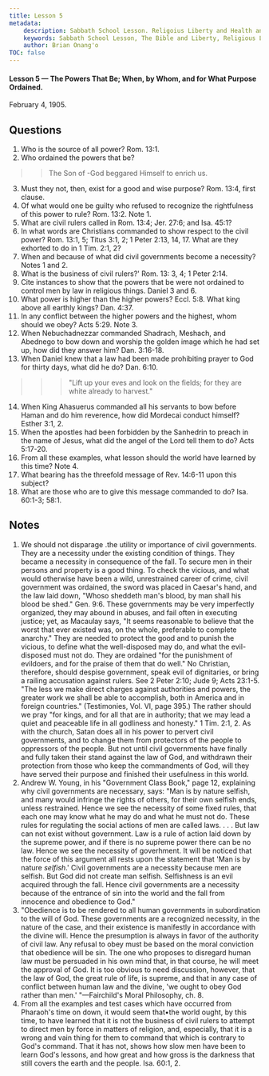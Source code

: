 ```yaml
---
title: Lesson 5
metadata:
    description: Sabbath School Lesson. Religoius Liberty and Health and Temperance. Lesson 5 - The Powers That Be; When, by Whom, and for What Purpose Ordained February 4, 1905.
    keywords: Sabbath School Lesson, The Bible and Liberty, Religious Liberty, Freedom of Consience, debt bondage
    author: Brian Onang'o
TOC: false
---
```


#### Lesson 5 — The Powers That Be; When, by Whom, and for What Purpose Ordained.

February 4, 1905.

## Questions

1. Who is the source of all power? Rom. 13:1.
2. Who ordained the powers that be?
>> The Son of -God beggared Himself to enrich us.
3. Must they not, then, exist for a good and wise purpose? Rom. 13:4, first clause.
4. Of what would one be guilty who refused to recognize the rightfulness of this power to rule? Rom. 13:2. Note 1.
5. What are civil rulers called in Rom. 13:4; Jer. 27:6; and Isa. 45:1?
6. In what words are Christians commanded to show respect to the civil power? Rom. 13:1, 5; Titus 3:1, 2;
1 Peter 2:13, 14, 17. What are they exhorted to do in 1 Tim. 2:1, 2?
7. When and because of what did civil governments become a necessity? Notes 1 and 2.
8. What is the business of civil rulers?' Rom. 13: 3, 4; 1 Peter 2:14.
9. Cite instances to show that the powers that be were not ordained to control men by law in religious things. Daniel 3 and 6.
10. What power is higher than the higher powers? Eccl. 5:8. What king above all earthly kings? Dan. 4:37.
11. In any conflict between the higher powers and the highest, whom should we obey? Acts 5:29. Note 3.
12. When Nebuchadnezzar commanded Shadrach, Meshach, and Abednego to bow down and worship the golden image which he had set up, how did they answer him? Dan. 3:16-18.
13. When Daniel knew that a law had been made prohibiting prayer to God for thirty days, what did he do? Dan. 6:10.
>>> "Lift up your eves and look on the fields; for they are white already to harvest."
14. When King Ahasuerus commanded all his servants to bow before Haman and do him reverence, how did Mordecai conduct himself? Esther 3:1, 2.
15. When the apostles had been forbidden by the Sanhedrin to preach in the name of Jesus, what did the angel of the Lord tell them to do? Acts 5:17-20.
16. From all these examples, what lesson should the world have learned by this time? Note 4.
17. What bearing has the threefold message of Rev. 14:6-11 upon this subject?
18. What are those who are to give this message commanded to do? Isa. 60:1-3; 58:1.

## Notes

1. We should not disparage .the utility or importance of civil governments. They are a necessity under the existing condition of things. They became a necessity in consequence of the fall. To secure men in their persons and property is a good thing. To check the vicious, and what would otherwise have been a wild, unrestrained career of crime, civil government was ordained, the sword was placed in Caesar's hand, and the law laid down, "Whoso sheddeth man's blood, by man shall his blood be shed." Gen. 9:6. These governments may be very imperfectly organized, they may abound in abuses, and fail often in executing justice; yet, as Macaulay says, "It seems reasonable to believe that the worst that ever existed was, on the whole, preferable to complete anarchy." They are needed to protect the good and to punish the vicious, to define what the well-disposed may do, and what the evil-disposed must not do. They are ordained "for the punishment of evildoers, and for the praise of them that do well." No Christian, therefore, should despise government, speak evil of dignitaries, or bring a railing accusation against rulers. See 2 Peter 2:10; Jude 9; Acts 23:1-5. "The less we make direct charges against authorities and powers, the greater work we shall be able to accomplish, both in America and in foreign countries." (Testimonies, Vol. VI, page 395.) The rather should we pray "for kings, and for all that are in authority; that we may lead a quiet and peaceable life in all godliness and honesty." 1 Tim. 2:1, 2. As with the church, Satan does all in his power to pervert civil governments, and to change them from protectors of the people to oppressors of the people. But not until civil governments have finally and fully taken their stand against the law of God, and withdrawn their protection from those who keep the commandments of God, will they have served their purpose and finished their usefulness in this world.
2. Andrew W. Young, in his "Government Class Book," page 12, explaining why civil governments are necessary, says: "Man is by nature selfish, and many would infringe the rights of others, for their own selfish ends, unless restrained. Hence we see the necessity of some fixed rules, that each one may know what he may do and what he must not do. These rules for regulating the social actions of men are called laws. . . . But law can not exist without government. Law is a rule of action laid down by the supreme power, and if there is no supreme power there can be no law. Hence we see the necessity of goverhment. It will be noticed that the force of this argument all rests upon the statement that 'Man is by nature *selfish*.' Civil governments are a necessity because men are selfish. But God did not create man selfish. Selfishness is an evil acquired through the fall. Hence civil governments are a necessity because of the entrance of sin into the world and the fall from innocence and obedience to God."
3. "Obedience is to be rendered to all human governments in subordination to the will of God. These governments are a recognized necessity, in the nature of the case, and their existence is manifestly in accordance with the divine will. Hence the presumption is always in favor of the authority of civil law. Any refusal to obey must be based on the moral conviction that obedience will be sin. The one who proposes to disregard human law must be persuaded in his own mind that, in that course, he will meet the approval of God. It is too obvious to need discussion, however, that the law of God, the great rule of life, is supreme, and that in any case of conflict between human law and the divine, 'we ought to obey God rather than men.' "—Fairchild's Moral Philosophy, ch. 8.
4. From all the examples and test cases which have occurred from Pharaoh's time on down, it would seem that•the world ought, by this time, to have learned that it is not the business of civil rulers to attempt to direct men by force in matters of religion, and, especially, that it is a wrong and vain thing for them to command that which is contrary to God's command. That it has not, shows how slow men have been to learn God's lessons, and how great and how gross is the darkness that still covers the earth and the people. Isa. 60:1, 2.